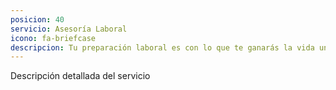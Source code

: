 ```yaml
---
posicion: 40
servicio: Asesoría Laboral
icono: fa-briefcase
descripcion: Tu preparación laboral es con lo que te ganarás la vida una vez que dejes de jugar. Por eso los estudios juegan un papel importante y te asesoramos para que elijas la mejor opción.
---
```

Descripción detallada del servicio
